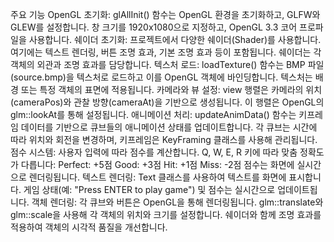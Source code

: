 주요 기능
OpenGL 초기화:
glAllInit() 함수는 OpenGL 환경을 초기화하고, GLFW와 GLEW를 설정합니다.
창 크기를 1920x1080으로 지정하고, OpenGL 3.3 코어 프로파일을 사용합니다.
쉐이더 초기화:
프로젝트에서 다양한 쉐이더(Shader)를 사용합니다. 여기에는 텍스트 렌더링, 버튼 조명 효과, 기본 조명 효과 등이 포함됩니다.
쉐이더는 각 객체의 외관과 조명 효과를 담당합니다.
텍스처 로드:
loadTexture() 함수는 BMP 파일(source.bmp)을 텍스처로 로드하고 이를 OpenGL 객체에 바인딩합니다.
텍스처는 배경 또는 특정 객체의 표면에 적용됩니다.
카메라와 뷰 설정:
view 행렬은 카메라의 위치(cameraPos)와 관찰 방향(cameraAt)을 기반으로 생성됩니다.
이 행렬은 OpenGL의 glm::lookAt를 통해 설정됩니다.
애니메이션 처리:
updateAnimData() 함수는 키프레임 데이터를 기반으로 큐브들의 애니메이션 상태를 업데이트합니다.
각 큐브는 시간에 따라 위치와 회전을 변경하며, 키프레임은 KeyFraming 클래스를 사용해 관리됩니다.
점수 시스템:
사용자 입력에 따라 점수를 계산합니다. Q, W, E, R 키에 따라 맞춤 정확도가 다릅니다:
Perfect: +5점
Good: +3점
Hit: +1점
Miss: -2점
점수는 화면에 실시간으로 렌더링됩니다.
텍스트 렌더링:
Text 클래스를 사용하여 텍스트를 화면에 표시합니다.
게임 상태(예: "Press ENTER to play game") 및 점수는 실시간으로 업데이트됩니다.
객체 렌더링:
각 큐브와 버튼은 OpenGL을 통해 렌더링됩니다.
glm::translate와 glm::scale을 사용해 각 객체의 위치와 크기를 설정합니다.
쉐이더와 함께 조명 효과를 적용하여 객체의 시각적 품질을 개선합니다.
